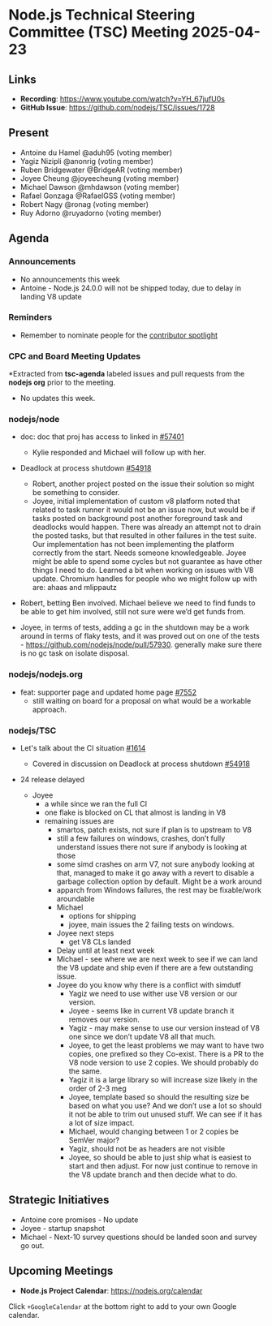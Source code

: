 # Node.js Technical Steering Committee (TSC) Meeting 2025-04-23

## Links

* **Recording**:  <https://www.youtube.com/watch?v=YH_67jufU0s>
* **GitHub Issue**: <https://github.com/nodejs/TSC/issues/1728>

## Present

* Antoine du Hamel @aduh95 (voting member)
* Yagiz Nizipli @anonrig (voting member)
* Ruben Bridgewater @BridgeAR (voting member)
* Joyee Cheung @joyeecheung (voting member)
* Michael Dawson @mhdawson (voting member)
* Rafael Gonzaga @RafaelGSS (voting member)
* Robert Nagy @ronag (voting member)
* Ruy Adorno @ruyadorno (voting member)

## Agenda

### Announcements

* No announcements this week
* Antoine - Node.js 24.0.0 will not be shipped today, due to delay in landing V8 update

### Reminders

* Remember to nominate people for the [contributor spotlight](https://github.com/nodejs/node/blob/main/doc/contributing/reconizing-contributors.md#bi-monthly-contributor-spotlight)

### CPC and Board Meeting Updates

*Extracted from **tsc-agenda** labeled issues and pull requests from the **nodejs org** prior to the meeting.

* No updates this week.

### nodejs/node

* doc: doc that proj has access to linked in [#57401](https://github.com/nodejs/node/pull/57401)
  * Kylie responded and Michael will follow up with her.

* Deadlock at process shutdown [#54918](https://github.com/nodejs/node/issues/54918)
  * Robert, another project posted on the issue their solution so might be something to consider.
  * Joyee, initial implementation of custom v8 platform noted that related to task runner it would
    not be an issue now, but would be if tasks posted on background post another foreground task and deadlocks would
    happen. There was already an attempt not to drain the posted tasks, but that resulted in
    other failures in the test suite. Our implementation has not been implementing the platform
    correctly from the start. Needs someone knowledgeable. Joyee might be able to
    spend some cycles but not guarantee as have other things I need to do. Learned a bit
    when working on issues with V8 update. Chromium handles for people who we might follow
    up with are: ahaas and mlippautz
* Robert, betting Ben involved. Michael believe we need to find funds to be able to get him
  involved, still not sure were we’d get funds from.
* Joyee, in terms of tests, adding a gc in the shutdown may be a work around in terms of flaky
  tests, and it was proved out on one of the tests - <https://github.com/nodejs/node/pull/57930>.
  generally make sure there is no gc task on isolate disposal.

### nodejs/nodejs.org

* feat: supporter page and updated home page [#7552](https://github.com/nodejs/nodejs.org/pull/7552)
  * still waiting on board for a proposal on what would be a workable approach.

### nodejs/TSC

* Let's talk about the CI situation [#1614](https://github.com/nodejs/TSC/issues/1614)
  * Covered in discussion on Deadlock at process shutdown [#54918](https://github.com/nodejs/node/issues/54918)

* 24 release delayed
  * Joyee
    * a while since we ran the full CI
    * one flake is blocked on CL that almost is landing in V8
    * remaining issues are
      * smartos, patch exists, not sure if plan is to upstream to V8
      * still a few failures on windows, crashes, don’t fully understand issues there not sure if
        anybody is looking at those
      * some simd crashes on arm V7, not sure anybody looking at that, managed to make it go
        away with a revert to disable a garbage collection option by default. Might be a work
        around
      * apparch from Windows failures, the rest may be fixable/work aroundable
      * Michael
        * options for shipping
        * joyee, main issues the 2 failing tests on windows.
      * Joyee next steps
        * get V8 CLs landed
      * Delay until at least next week
      * Michael - see where we are next week to see if we can land the V8 update and ship even
        if there are a few outstanding issue.
      * Joyee do you know why there is a conflict with simdutf
        * Yagiz we need to use wither use V8 version or our version.
        * Joyee - seems like in current V8 update branch it removes our version.
        * Yagiz - may make sense to use our version instead of V8 one since we don’t update
          V8 all that much.
        * Joyee, to get the least problems we may want to have two copies, one prefixed so they
          Co-exist. There is a PR to the V8 node version to use 2 copies. We should probably do
          the same.
        * Yagiz it is a large library so will increase size likely in the order of 2-3 meg
        * Joyee, template based so should the resulting size be based on what you use? And we
          don’t use a lot so should it not be able to trim out unused stuff. We can see if it
          has a lot of size impact.
        * Michael, would changing between 1 or 2 copies be SemVer major?
        * Yagiz, should not be as headers are not visible
        * Joyee, so should be able to just ship what is easiest to start and then adjust. For now
          just continue to remove in the V8 update branch and then decide what to do.

## Strategic Initiatives

* Antoine core promises - No update
* Joyee - startup snapshot
* Michael - Next-10 survey questions should be landed soon and survey go out.

## Upcoming Meetings

* **Node.js Project Calendar**: <https://nodejs.org/calendar>

Click `+GoogleCalendar` at the bottom right to add to your own Google calendar.
